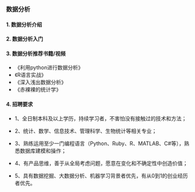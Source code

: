 ### 数据分析

#### 1. 数据分析介绍

#### 2. 数据分析入门

#### 3. 数据分析推荐书籍/视频

- 《利用python进行数据分析》
- 《R语言实战》
- 《深入浅出数据分析》
- 《赤裸裸的统计学》

#### 4. 招聘要求

- 1、全日制本科及以上学历，持续学习者，不害怕没有接触过的技术和方法；

- 2、统计、数学、信息技术、管理科学、生物统计等相关专业；

- 3、熟练运用至少一门编程语言（Python、Ruby、R、MATLAB、C#等），熟悉数据库建模和操作；

- 4、有产品思维，善于从全局考虑问题，愿意在变化和不确定性中创造价值；

- 5、具有数据挖掘、大数据分析、机器学习背景者优先，有从0到1的创业经历者优先。

